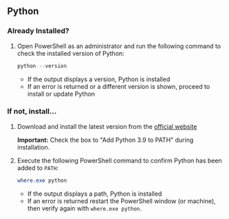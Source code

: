 ## Python

### Already Installed?

1. Open PowerShell as an administrator and run the following command to check the installed version of Python:

   ```powershell
   python --version
   ```

   - If the output displays a version, Python is installed
   - If an error is returned or a different version is shown, proceed to install or update Python

### If not, install...

1. Download and install the latest version from the [official website](https://www.python.org/downloads)

   **Important:** Check the box to "Add Python 3.9 to PATH" during installation.

2. Execute the following PowerShell command to confirm Python has been added to `PATH`:

   ```powershell
   where.exe python
   ```

   - If the output displays a path, Python is installed
   - If an error is returned restart the PowerShell window (or machine), then verify again with `where.exe python`.